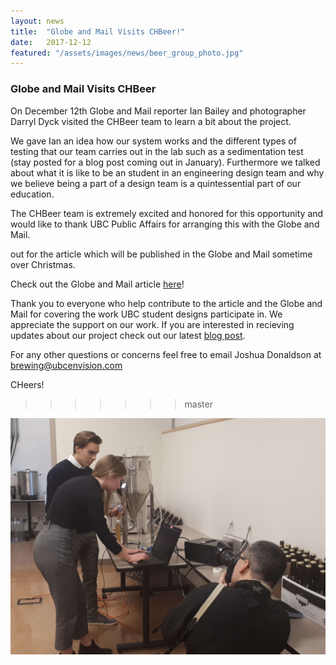 ```yaml
---
layout: news
title:  "Globe and Mail Visits CHBeer!"
date:   2017-12-12
featured: "/assets/images/news/beer_group_photo.jpg"
---
```

### Globe and Mail Visits CHBeer
On December 12th Globe and Mail reporter Ian Bailey and photographer Darryl Dyck visited the CHBeer team to learn a bit about the project. 

We gave Ian an idea how our system works and the different types of testing that our team carries out in the lab such as a sedimentation test (stay posted for a blog post coming out in January). Furthermore we talked about what it is like to be an student in an engineering design team and why we believe being a part of a design team is a quintessential part of our education. 

The CHBeer team is extremely excited and honored for this opportunity and would like to thank UBC Public Affairs for arranging this with the Globe and Mail. 

out for the article which will be published in the Globe and Mail sometime over Christmas. 

Check out the Globe and Mail article [here](https://www.theglobeandmail.com/news/british-columbia/ubc-students-brew-up-smartphone-app-to-help-craft-beer-makers/article37452195/)!

Thank you to everyone who help contribute to the article and the Globe and Mail for covering the work UBC student designs participate in. We appreciate the support on our work. If you are interested in recieving updates about our project check out our latest [blog post](http://www.ubcenvision.com/blog/2017/12/24/brew101.html). 

For any other questions or concerns feel free to email Joshua Donaldson at brewing@ubcenvision.com

CHeers! 
>>>>>>> master

![Alt Text](/assets/images/news/beer_photo2.jpg)


